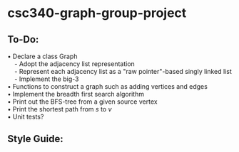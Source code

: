 # csc340-graph-group-project  
## To-Do:  
• Declare a class Graph  
        - Adopt the adjacency list representation  
        - Represent each adjacency list as a "raw pointer"-based singly linked list  
        - Implement the big-3  
• Functions to construct a graph such as adding vertices and edges  
• Implement the breadth first search algorithm  
• Print out the BFS-tree from a given source vertex  
• Print the shortest path from *s* to *v*  
• Unit tests?

## Style Guide:  
